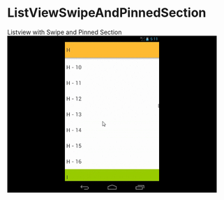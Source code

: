 # ListViewSwipeAndPinnedSection
Listview with Swipe and Pinned Section
![gif](https://github.com/dumfag/ListViewSwipeAndPinnedSection/blob/master/ezgif.com-gif-maker.gif)
